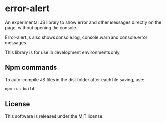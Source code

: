 # error-alert

An experimental JS library to show error and other messages directly on the page, without opening the console.

Error-alert.js also shows console.log, console.warn and console.error messages.

This library is for use in development environments only.

## Npm commands

To auto-compile JS files in the dist folder after each file saving, use:
```
npm run build
```

## License

This software is released under the MIT license.